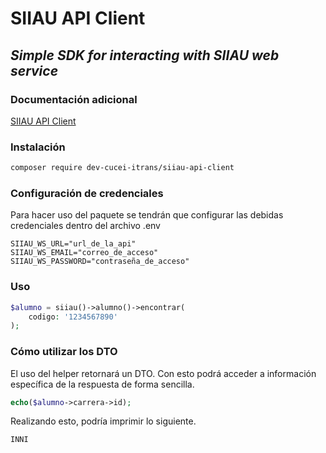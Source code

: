 # SIIAU API Client
## _Simple SDK for interacting with SIIAU web service_

### Documentación adicional
[SIIAU API Client](https://app.gitbook.com/o/FkcKGebEVUJFrMnsK8ah/s/L4rTuWQMb44ymVnv3W9H/inicio/instalacion)

### Instalación
````bash
composer require dev-cucei-itrans/siiau-api-client
````
### Configuración de credenciales
Para hacer uso del paquete se tendrán que configurar las debidas credenciales dentro del archivo .env
````env
SIIAU_WS_URL="url_de_la_api"
SIIAU_WS_EMAIL="correo_de_acceso"
SIIAU_WS_PASSWORD="contraseña_de_acceso"
````

### Uso
````php
$alumno = siiau()->alumno()->encontrar(
    codigo: '1234567890'
);
````

### Cómo utilizar los DTO
El uso del helper retornará un DTO. Con esto podrá acceder a información específica de la respuesta de forma sencilla.
````php
echo($alumno->carrera->id);
````
Realizando esto, podría imprimir lo siguiente.
````bash
INNI
````
